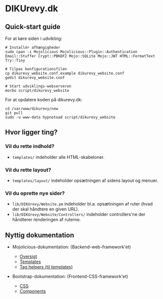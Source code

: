 # DIKUrevy.dk

## Quick-start guide

For at køre siden i udvikling:

    # Installér afhængigheder
    sudo cpan -i Mojolicious Mojolicious::Plugin::Authentication Email::Stuffer Crypt::PBKDF2 Mojo::SQLite Mojo::JWT HTML::FormatText Try::Tiny

    # Tilpas konfigurationsfilen
    cp dikurevy_website.conf.example dikurevy_website.conf
    gedit dikurevy_website.conf

    # Start udviklings-webserveren
    morbo script/dikurevy_website

For at opdatere koden på dikurevy.dk:

    cd /var/www/dikurevy/new
    git pull
    sudo -u www-data hypnotoad script/dikurevy_website

## Hvor ligger ting?

### Vil du rette indhold?
* `templates/` indeholder alle HTML-skabeloner.

### Vil du rette layout?
* `templates/layout/` indeholder opsætningen af sidens layout og menuer.

### Vil du oprette nye sider?
* `lib/DIKUrevy/Website.pm` indeholder bl.a. opsætningen af ruter (hvad der skal håndtere en given URL).
* `lib/DIKUrevy/Website/Controllers/` indeholder controllers'ne der håndterer renderingen af ruterne.

## Nyttig dokumentation

* Mojolicious-dokumentation: (Backend-web-framework'et)
    - [Oversigt](http://mojolicious.org/perldoc)
    - [Templates](http://mojolicious.org/perldoc/Mojo/Template)
    - [Tag helpers (til templates)](http://mojolicious.org/perldoc/Mojolicious/Plugin/TagHelpers)

* Bootstrap-dokumentation: (Frontend-CSS-framework'et)
    - [CSS](https://getbootstrap.com/css/)
    - [Components](https://getbootstrap.com/components/)
